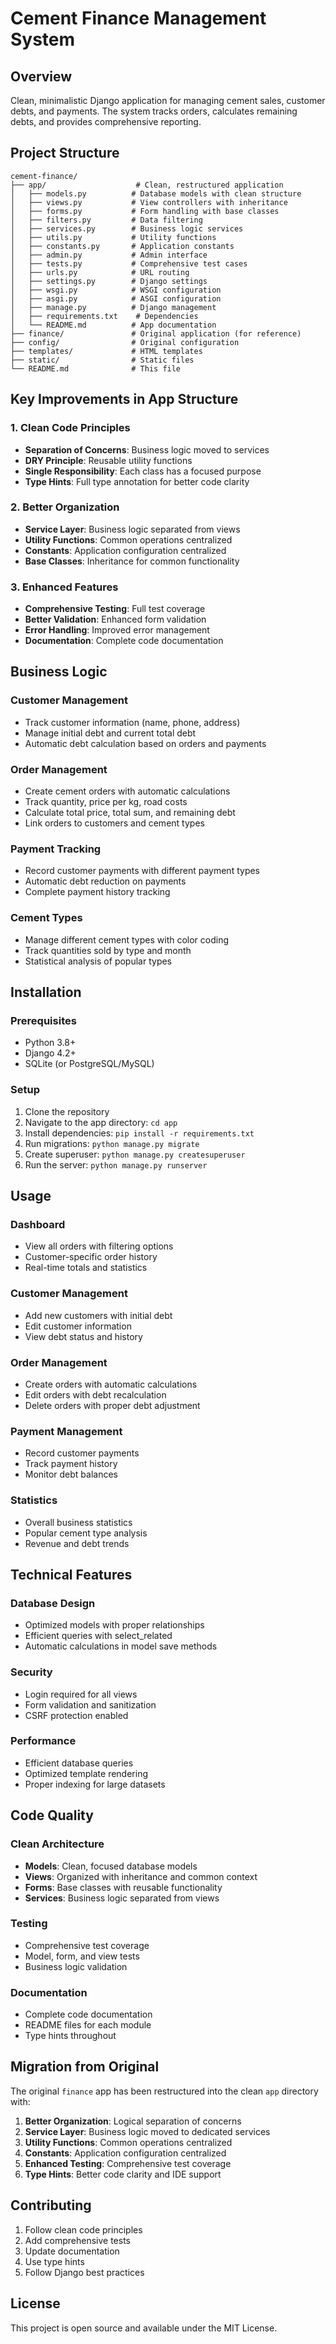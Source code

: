 # Cement Finance Management System

## Overview
Clean, minimalistic Django application for managing cement sales, customer debts, and payments. The system tracks orders, calculates remaining debts, and provides comprehensive reporting.

## Project Structure

```
cement-finance/
├── app/                    # Clean, restructured application
│   ├── models.py          # Database models with clean structure
│   ├── views.py           # View controllers with inheritance
│   ├── forms.py           # Form handling with base classes
│   ├── filters.py         # Data filtering
│   ├── services.py        # Business logic services
│   ├── utils.py           # Utility functions
│   ├── constants.py       # Application constants
│   ├── admin.py           # Admin interface
│   ├── tests.py           # Comprehensive test cases
│   ├── urls.py            # URL routing
│   ├── settings.py        # Django settings
│   ├── wsgi.py            # WSGI configuration
│   ├── asgi.py            # ASGI configuration
│   ├── manage.py          # Django management
│   ├── requirements.txt    # Dependencies
│   └── README.md          # App documentation
├── finance/               # Original application (for reference)
├── config/                # Original configuration
├── templates/             # HTML templates
├── static/                # Static files
└── README.md              # This file
```

## Key Improvements in App Structure

### 1. Clean Code Principles
- **Separation of Concerns**: Business logic moved to services
- **DRY Principle**: Reusable utility functions
- **Single Responsibility**: Each class has a focused purpose
- **Type Hints**: Full type annotation for better code clarity

### 2. Better Organization
- **Service Layer**: Business logic separated from views
- **Utility Functions**: Common operations centralized
- **Constants**: Application configuration centralized
- **Base Classes**: Inheritance for common functionality

### 3. Enhanced Features
- **Comprehensive Testing**: Full test coverage
- **Better Validation**: Enhanced form validation
- **Error Handling**: Improved error management
- **Documentation**: Complete code documentation

## Business Logic

### Customer Management
- Track customer information (name, phone, address)
- Manage initial debt and current total debt
- Automatic debt calculation based on orders and payments

### Order Management
- Create cement orders with automatic calculations
- Track quantity, price per kg, road costs
- Calculate total price, total sum, and remaining debt
- Link orders to customers and cement types

### Payment Tracking
- Record customer payments with different payment types
- Automatic debt reduction on payments
- Complete payment history tracking

### Cement Types
- Manage different cement types with color coding
- Track quantities sold by type and month
- Statistical analysis of popular types

## Installation

### Prerequisites
- Python 3.8+
- Django 4.2+
- SQLite (or PostgreSQL/MySQL)

### Setup
1. Clone the repository
2. Navigate to the app directory: `cd app`
3. Install dependencies: `pip install -r requirements.txt`
4. Run migrations: `python manage.py migrate`
5. Create superuser: `python manage.py createsuperuser`
6. Run the server: `python manage.py runserver`

## Usage

### Dashboard
- View all orders with filtering options
- Customer-specific order history
- Real-time totals and statistics

### Customer Management
- Add new customers with initial debt
- Edit customer information
- View debt status and history

### Order Management
- Create orders with automatic calculations
- Edit orders with debt recalculation
- Delete orders with proper debt adjustment

### Payment Management
- Record customer payments
- Track payment history
- Monitor debt balances

### Statistics
- Overall business statistics
- Popular cement type analysis
- Revenue and debt trends

## Technical Features

### Database Design
- Optimized models with proper relationships
- Efficient queries with select_related
- Automatic calculations in model save methods

### Security
- Login required for all views
- Form validation and sanitization
- CSRF protection enabled

### Performance
- Efficient database queries
- Optimized template rendering
- Proper indexing for large datasets

## Code Quality

### Clean Architecture
- **Models**: Clean, focused database models
- **Views**: Organized with inheritance and common context
- **Forms**: Base classes with reusable functionality
- **Services**: Business logic separated from views

### Testing
- Comprehensive test coverage
- Model, form, and view tests
- Business logic validation

### Documentation
- Complete code documentation
- README files for each module
- Type hints throughout

## Migration from Original

The original `finance` app has been restructured into the clean `app` directory with:

1. **Better Organization**: Logical separation of concerns
2. **Service Layer**: Business logic moved to dedicated services
3. **Utility Functions**: Common operations centralized
4. **Constants**: Application configuration centralized
5. **Enhanced Testing**: Comprehensive test coverage
6. **Type Hints**: Better code clarity and IDE support

## Contributing

1. Follow clean code principles
2. Add comprehensive tests
3. Update documentation
4. Use type hints
5. Follow Django best practices

## License

This project is open source and available under the MIT License.
